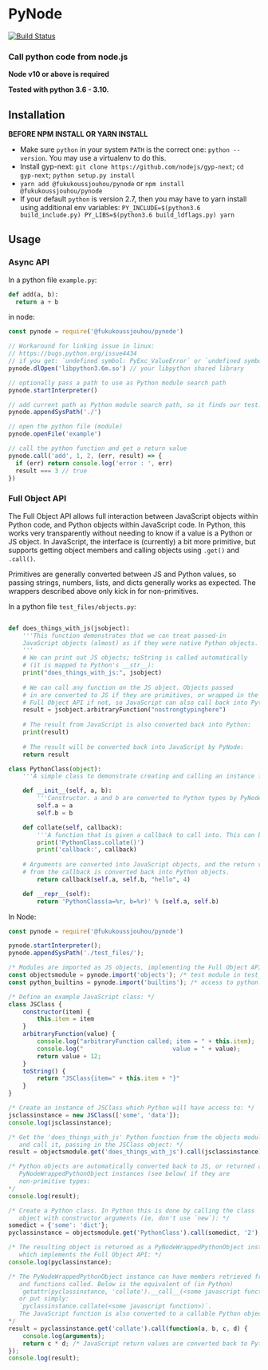 # PyNode

[![Build Status](https://github.com/FukukouSSJouhou/PyNode/actions/workflows/test.yml/badge.svg)](https://github.com/FukukouSSJouhou/PyNode/actions/workflows/test.yml)
### Call python code from node.js

**Node v10 or above is required**

**Tested with python 3.6 - 3.10.**

## Installation

**BEFORE NPM INSTALL OR YARN INSTALL**

* Make sure `python` in your system `PATH` is the correct one: `python --version`. You may use a virtualenv to do this.
* Install gyp-next: `git clone https://github.com/nodejs/gyp-next`; `cd gyp-next`; `python setup.py install`
* `yarn add @fukukoussjouhou/pynode` or
`npm install @fukukoussjouhou/pynode`
* If your default `python` is version 2.7, then you may have to yarn install using additional env variables: `PY_INCLUDE=$(python3.6 build_include.py) PY_LIBS=$(python3.6 build_ldflags.py) yarn`

## Usage

### Async API

In a python file `example.py`:

```python
def add(a, b):
  return a + b
```
in node:

```javascript
const pynode = require('@fukukoussjouhou/pynode')

// Workaround for linking issue in linux:
// https://bugs.python.org/issue4434
// if you get: `undefined symbol: PyExc_ValueError` or `undefined symbol: PyExc_SystemError`
pynode.dlOpen('libpython3.6m.so') // your libpython shared library

// optionally pass a path to use as Python module search path
pynode.startInterpreter()

// add current path as Python module search path, so it finds our test.py
pynode.appendSysPath('./')

// open the python file (module)
pynode.openFile('example')

// call the python function and get a return value
pynode.call('add', 1, 2, (err, result) => {
  if (err) return console.log('error : ', err)
  result === 3 // true
})
```

### Full Object API

The Full Object API allows full interaction between JavaScript objects within Python code, and Python objects within JavaScript code. In Python, this works very transparently without needing to know if a value is a Python or JS object. In JavaScript, the interface is (currently) a bit more primitive, but supports getting object members and calling objects using `.get()` and `.call()`.

Primitives are generally converted between JS and Python values, so passing strings, numbers, lists, and dicts generally works as expected. The wrappers described above only kick in for non-primitives.

In a python file `test_files/objects.py`:

```python

def does_things_with_js(jsobject):
    '''This function demonstrates that we can treat passed-in
    JavaScript objects (almost) as if they were native Python objects.
    '''
    # We can print out JS objects; toString is called automatically
    # (it is mapped to Python's __str__):
    print("does_things_with_js:", jsobject)
    
    # We can call any function on the JS object. Objects passed
    # in are converted to JS if they are primitives, or wrapped in the
    # Full Object API if not, so JavaScript can also call back into Python:
    result = jsobject.arbitraryFunction("nostrongtypinghere")
    
    # The result from JavaScript is also converted back into Python:
    print(result)
    
    # The result will be converted back into JavaScript by PyNode:
    return result

class PythonClass(object):
    '''A simple class to demonstrate creating and calling an instance from JavaScript.'''

    def __init__(self, a, b):
        '''Constructor. a and b are converted to Python types by PyNode'''
        self.a = a
        self.b = b

    def collate(self, callback):
        '''A function that is given a callback to call into. This can be a JavaScript function'''
        print('PythonClass.collate()')
        print('callback:', callback)
	
	# Arguments are converted into JavaScript objects, and the return value
	# from the callback is converted back into Python objects.
        return callback(self.a, self.b, "hello", 4)

    def __repr__(self):
        return 'PythonClass(a=%r, b=%r)' % (self.a, self.b)

```

In Node:

```javascript
const pynode = require('@fukukoussjouhou/pynode')

pynode.startInterpreter();
pynode.appendSysPath('./test_files/');

/* Modules are imported as JS objects, implementing the Full Object API */
const objectsmodule = pynode.import('objects'); /* test module in test_files */
const python_builtins = pynode.import('builtins'); /* access to python builtins such as str, all, etc, if you want them. */

/* Define an example JavaScript class: */
class JSClass {
    constructor(item) {
        this.item = item
    }
    arbitraryFunction(value) {
        console.log("arbitraryFunction called; item = " + this.item);
        console.log("                         value = " + value);
        return value + 12;
    }
    toString() {
        return "JSClass{item=" + this.item + "}"
    }
}

/* Create an instance of JSClass which Python will have access to: */
jsclassinstance = new JSClass(['some', 'data']);
console.log(jsclassinstance);

/* Get the 'does_things_with_js' Python function from the objects module,
   and call it, passing in the JSClass object: */
result = objectsmodule.get('does_things_with_js').call(jsclassinstance);

/* Python objects are automatically converted back to JS, or returned as
   PyNodeWrappedPythonObject instances (see below( if they are
   non-primitive types:
*/
console.log(result);

/* Create a Python class. In Python this is done by calling the class
   object with constructor arguments (ie, don't use `new`): */
somedict = {'some': 'dict'};
pyclassinstance = objectsmodule.get('PythonClass').call(somedict, '2');

/* The resulting object is returned as a PyNodeWrappedPythonObject instance,
   which implements the Full Object API: */
console.log(pyclassinstance);

/* The PyNodeWrappedPythonObject instance can have members retrieved from it
   and functions called. Below is the equivalent of (in Python) 
   `getattr(pyclassinstance, 'collate').__call__(<some javascript function>)`
   or put simply:
   `pyclassinstance.collate(<some javascript function>)`.
   The JavaScript function is also converted to a callable Python object */
*/
result = pyclassinstance.get('collate').call(function(a, b, c, d) {
    console.log(arguments);
    return c * d; /* JavaScript return values are converted back to Python types by PyNode */
});
console.log(result);
```
